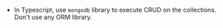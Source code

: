 - In Typescript, use `mongodb` library to execute CRUD on the collections. Don't use any ORM library.

